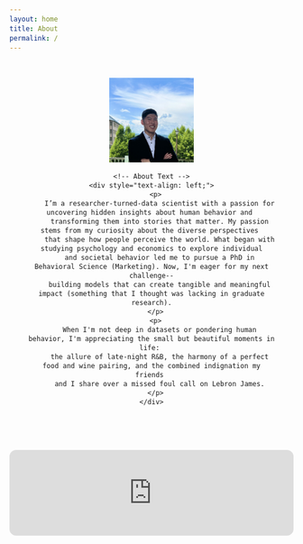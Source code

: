 ```yaml
---
layout: home
title: About
permalink: /
---
```


<section class="about-content" style="background-color: transparent; padding: 2rem;">
  <div class="about-container" style="max-width: 800px; margin: 0 auto; text-align: center;">
    <!-- Profile Image -->
    <img 
      src="../profile.jpg" 
      alt="Jeffrey Kang" 
      style="margin: 0 auto 1rem auto; display: block; width: 150px; height: 150px; border-radius: 0; object-fit: cover;"
    >
    
    <!-- About Text -->
    <div style="text-align: left;">
      <p>
        I’m a researcher-turned-data scientist with a passion for uncovering hidden insights about human behavior and 
        transforming them into stories that matter. My passion stems from my curiosity about the diverse perspectives 
        that shape how people perceive the world. What began with studying psychology and economics to explore individual
        and societal behavior led me to pursue a PhD in Behavioral Science (Marketing). Now, I'm eager for my next challenge--
        building models that can create tangible and meaningful impact (something that I thought was lacking in graduate research).
      </p>
      <p>
        When I'm not deep in datasets or pondering human behavior, I'm appreciating the small but beautiful moments in life: 
        the allure of late-night R&B, the harmony of a perfect food and wine pairing, and the combined indignation my friends 
        and I share over a missed foul call on Lebron James.
      </p>
    </div>
  </div>
</section>

<!-- Spotify Playlist -->
<div style="margin: 2rem auto; max-width: 800px; text-align: center;">
  <iframe 
    style="border-radius: 12px; width: 100%; height: 152px;" 
    src="https://open.spotify.com/embed/playlist/37i9dQZF1EpeyF17qgYBK0?utm_source=generator&theme=0" 
    frameBorder="0" 
    allowfullscreen 
    allow="autoplay; clipboard-write; encrypted-media; fullscreen; picture-in-picture" 
    loading="lazy">
  </iframe>
</div>
